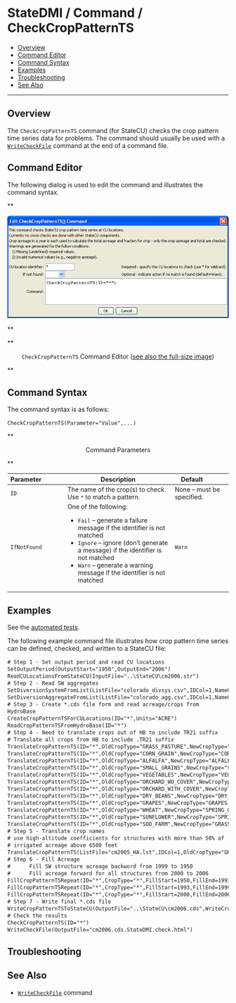 # StateDMI / Command / CheckCropPatternTS #

* [Overview](#overview)
* [Command Editor](#command-editor)
* [Command Syntax](#command-syntax)
* [Examples](#examples)
* [Troubleshooting](#troubleshooting)
* [See Also](#see-also)

-------------------------

## Overview ##

The `CheckCropPatternTS` command (for StateCU)
checks the crop pattern time series data for problems.  The command should usually be used with a
[`WriteCheckFile`](../WriteCheckFile/WriteCheckFile.md) command at the end of a command file.

## Command Editor ##

The following dialog is used to edit the command and illustrates the command syntax.

**<p style="text-align: center;">
![CheckCropPatternTS](CheckCropPatternTS.png)
</p>**

**<p style="text-align: center;">
`CheckCropPatternTS` Command Editor (<a href="../CheckCropPatternTS.png">see also the full-size image</a>)
</p>**

## Command Syntax ##

The command syntax is as follows:

```text
CheckCropPatternTS(Parameter="Value",...)
```
**<p style="text-align: center;">
Command Parameters
</p>**

| **Parameter**&nbsp;&nbsp;&nbsp;&nbsp;&nbsp;&nbsp;&nbsp;&nbsp;&nbsp;&nbsp;&nbsp;&nbsp; | **Description** | **Default**&nbsp;&nbsp;&nbsp;&nbsp;&nbsp;&nbsp;&nbsp;&nbsp;&nbsp;&nbsp; |
| --------------|-----------------|----------------- |
| `ID` | The name of the crop(s) to check.  Use `*` to match a pattern. | None – must be specified. |
| `IfNotFound` | One of the following:<ul><li>`Fail` – generate a failure message if the identifier is not matched</li><li>`Ignore` – ignore (don’t generate a message) if the identifier is not matched</li><li>`Warn` – generate a warning message if the identifier is not matched</li></ul> | `Warn` |

## Examples ##

See the [automated tests](https://github.com/OpenCDSS/cdss-app-statedmi-test/tree/master/test/regression/commands/CheckCropPatternTS).

The following example command file illustrates how crop pattern time series can be defined, checked, and written to a StateCU file:

```
# Step 1 - Set output period and read CU locations
SetOutputPeriod(OutputStart="1950",OutputEnd="2006")
ReadCULocationsFromStateCU(InputFile="..\StateCU\cm2006.str")
# Step 2 - Read SW aggregates
SetDiversionSystemFromList(ListFile="colorado_divsys.csv",IDCol=1,NameCol=2,PartIDsCol=3,PartsListedHow=InRow)
SetDiversionAggregateFromList(ListFile="colorado_agg.csv",IDCol=1,NameCol=2,PartIDsCol=3,PartsListedHow=InRow)
# Step 3 - Create *.cds file form and read acreage/crops from HydroBase
CreateCropPatternTSForCULocations(ID="*",Units="ACRE")
ReadCropPatternTSFromHydroBase(ID="*")
# Step 4 - Need to translate crops out of HB to include TR21 suffix
# Translate all crops from HB to include .TR21 suffix
TranslateCropPatternTS(ID="*",OldCropType="GRASS_PASTURE",NewCropType="GRASS_PASTURE.TR21")
TranslateCropPatternTS(ID="*",OldCropType="CORN_GRAIN",NewCropType="CORN_GRAIN.TR21")
TranslateCropPatternTS(ID="*",OldCropType="ALFALFA",NewCropType="ALFALFA.TR21")
TranslateCropPatternTS(ID="*",OldCropType="SMALL_GRAINS",NewCropType="SPRING_GRAIN.TR21")
TranslateCropPatternTS(ID="*",OldCropType="VEGETABLES",NewCropType="VEGETABLES.TR21")
TranslateCropPatternTS(ID="*",OldCropType="ORCHARD_WO_COVER",NewCropType="ORCHARD_WO_COVER.TR21")
TranslateCropPatternTS(ID="*",OldCropType="ORCHARD_WITH_COVER",NewCropType="ORCHARD_WITH_COVER.TR21")
TranslateCropPatternTS(ID="*",OldCropType="DRY_BEANS",NewCropType="DRY_BEANS.TR21")
TranslateCropPatternTS(ID="*",OldCropType="GRAPES",NewCropType="GRAPES.TR21")
TranslateCropPatternTS(ID="*",OldCropType="WHEAT",NewCropType="SPRING_GRAIN.TR21")
TranslateCropPatternTS(ID="*",OldCropType="SUNFLOWER",NewCropType="SPRING_GRAIN.TR21")
TranslateCropPatternTS(ID="*",OldCropType="SOD_FARM",NewCropType="GRASS_PASTURE.TR21")
# Step 5 - Translate crop names
# use high-altitude coefficients for structures with more than 50% of
# irrigated acreage above 6500 feet
TranslateCropPatternTS(ListFile="cm2005_HA.lst",IDCol=1,OldCropType="GRASS_PASTURE.TR21",NewCropType="GRASS_PASTURE.DWHA")
# Step 6 - Fill Acreage
#      Fill SW structure acreage backword from 1999 to 1950
#      Fill acreage forward for all structures from 2000 to 2006
FillCropPatternTSRepeat(ID="*",CropType="*",FillStart=1950,FillEnd=1993,FillDirection=Backward)
FillCropPatternTSRepeat(ID="*",CropType="*",FillStart=1993,FillEnd=1999,FillDirection=Forward)
FillCropPatternTSRepeat(ID="*",CropType="*",FillStart=2000,FillEnd=2006,FillDirection=Forward)
# Step 7 - Write final *.cds file
WriteCropPatternTSToStateCU(OutputFile="..\StateCU\cm2006.cds",WriteCropArea=True,WriteHow=OverwriteFile)
# Check the results
CheckCropPatternTS(ID="*")
WriteCheckFile(OutputFile="cm2006.cds.StateDMI.check.html")
```

## Troubleshooting ##

## See Also ##

* [`WriteCheckFile`](../WriteCheckFile/WriteCheckFile.md) command
